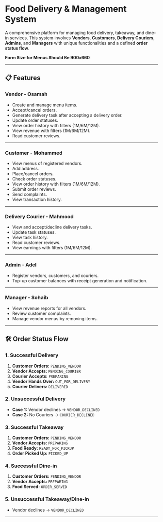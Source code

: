 # Food Delivery & Management System  

A comprehensive platform for managing food delivery, takeaway, and dine-in services. This system involves **Vendors**, **Customers**, **Delivery Couriers**, **Admins**, and **Managers** with unique functionalities and a defined **order status flow**.

**Form Size for Menus Should Be 900x660**

---

## 📋 Features  

### **Vendor - Osamah** 
  - Create and manage menu items.   
  - Accept/cancel orders.
  - Generate delivery task after accepting a delivery order.
  - Update order statuses.  
  - View order history with filters (1M/6M/12M).  
  - View revenue with filters (1M/6M/12M).  
  - Read customer reviews.  

---

### **Customer - Mohammed** 
  - View menus of registered vendors.
  - Add address.
  - Place/cancel orders.   
  - Check order statuses.  
  - View order history with filters (1M/6M/12M).  
  - Submit order reviews.  
  - Send complaints.  
  - View transaction history.

---

### **Delivery Courier - Mahmood**  
  - View and accept/decline delivery tasks.  
  - Update task statuses.  
  - View task history.  
  - Read customer reviews.  
  - View earnings with filters (1M/6M/12M).  

---

### **Admin - Adel**  
  - Register vendors, customers, and couriers.  
  - Top-up customer balances with receipt generation and notification.  

---

### **Manager - Sohaib**  
  - View revenue reports for all vendors.  
  - Review customer complaints.  
  - Manage vendor menus by removing items.  

---

## 🛠️ Order Status Flow  

### **1. Successful Delivery**  
1. **Customer Orders:** `PENDING_VENDOR`  
2. **Vendor Accepts:** `PENDING_COURIER`  
3. **Courier Accepts:** `PREPARING`  
4. **Vendor Hands Over:** `OUT_FOR_DELIVERY`  
5. **Courier Delivers:** `DELIVERED`  

### **2. Unsuccessful Delivery**  
- **Case 1:** Vendor declines → `VENDOR_DECLINED`  
- **Case 2:** No Couriers → `COURIER_DECLINED`  

### **3. Successful Takeaway**  
1. **Customer Orders:** `PENDING_VENDOR`  
2. **Vendor Accepts:** `PREPARING`  
3. **Food Ready:** `READY_FOR_PICKUP`
4. **Order Picked Up:** `PICKED_UP`

### **4. Successful Dine-in**  
1. **Customer Orders:** `PENDING_VENDOR`  
2. **Vendor Accepts:** `PREPARING`  
3. **Food Served:** `ORDER_SERVED`  

### **5. Unsuccessful Takeaway/Dine-in**  
- Vendor declines → `VENDOR_DECLINED`  

---
